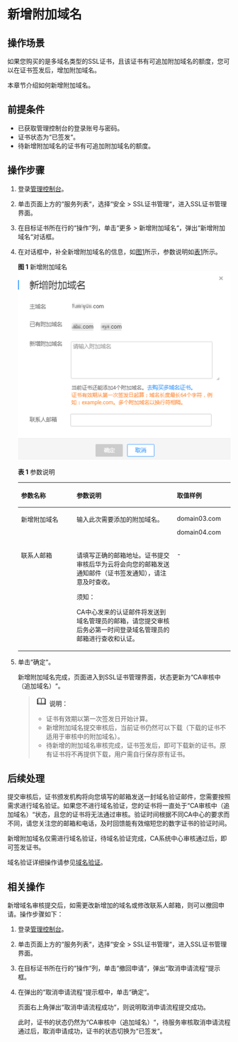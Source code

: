 # 新增附加域名<a name="ZH-CN_TOPIC_0168543992"></a>

## 操作场景<a name="section560612115813"></a>

如果您购买的是多域名类型的SSL证书，且该证书有可追加附加域名的额度，您可以在证书签发后，增加附加域名。

本章节介绍如何新增附加域名。

## 前提条件<a name="section371442645819"></a>

-   已获取管理控制台的登录账号与密码。
-   证书状态为“已签发“。
-   待新增附加域名的证书有可追加附加域名的额度。

## 操作步骤<a name="section712219331586"></a>

1.  登录[管理控制台](https://console.huaweicloud.com/)。
2.  单击页面上方的“服务列表“，选择“安全  \>  SSL证书管理“，进入SSL证书管理界面。
3.  在目标证书所在行的“操作“列，单击“更多 \> 新增附加域名“，弹出“新增附加域名“对话框。
4.  在对话框中，补全新增附加域名的信息，如[图1](#fig1964114481101)所示，参数说明如[表1](#table4528632171819)所示。

    **图 1**  新增附加域名<a name="fig1964114481101"></a>  
    ![](figures/新增附加域名.png "新增附加域名")

    **表 1**  参数说明

    <a name="table4528632171819"></a>
    <table><thead align="left"><tr id="row75291532171811"><th class="cellrowborder" valign="top" width="26.1%" id="mcps1.2.4.1.1"><p id="p14529143231816"><a name="p14529143231816"></a><a name="p14529143231816"></a>参数名称</p>
    </th>
    <th class="cellrowborder" valign="top" width="47.21%" id="mcps1.2.4.1.2"><p id="p2529133213184"><a name="p2529133213184"></a><a name="p2529133213184"></a>参数说明</p>
    </th>
    <th class="cellrowborder" valign="top" width="26.69%" id="mcps1.2.4.1.3"><p id="p98871247111816"><a name="p98871247111816"></a><a name="p98871247111816"></a>取值样例</p>
    </th>
    </tr>
    </thead>
    <tbody><tr id="row55291432141818"><td class="cellrowborder" valign="top" width="26.1%" headers="mcps1.2.4.1.1 "><p id="p152913216184"><a name="p152913216184"></a><a name="p152913216184"></a>新增附加域名</p>
    </td>
    <td class="cellrowborder" valign="top" width="47.21%" headers="mcps1.2.4.1.2 "><p id="p852913291816"><a name="p852913291816"></a><a name="p852913291816"></a>输入此次需要添加的附加域名。</p>
    </td>
    <td class="cellrowborder" valign="top" width="26.69%" headers="mcps1.2.4.1.3 "><p id="p138871947161811"><a name="p138871947161811"></a><a name="p138871947161811"></a>domain03.com</p>
    <p id="p87822112258"><a name="p87822112258"></a><a name="p87822112258"></a>domain04.com</p>
    </td>
    </tr>
    <tr id="row8529103213181"><td class="cellrowborder" valign="top" width="26.1%" headers="mcps1.2.4.1.1 "><p id="p95295324185"><a name="p95295324185"></a><a name="p95295324185"></a>联系人邮箱</p>
    </td>
    <td class="cellrowborder" valign="top" width="47.21%" headers="mcps1.2.4.1.2 "><p id="p63321014112213"><a name="p63321014112213"></a><a name="p63321014112213"></a>请填写正确的邮箱地址。证书提交审核后华为云将会向您的邮箱发送通知邮件（证书签发通知），请注意及时查收。</p>
    <div class="notice" id="note2328161417229"><a name="note2328161417229"></a><a name="note2328161417229"></a><span class="noticetitle"> 须知： </span><div class="noticebody"><p id="p432881419221"><a name="p432881419221"></a><a name="p432881419221"></a>CA中心发来的认证邮件将发送到域名管理员的邮箱，请您提交审核后务必第一时间登录域名管理员的邮箱进行查收和认证。</p>
    </div></div>
    </td>
    <td class="cellrowborder" valign="top" width="26.69%" headers="mcps1.2.4.1.3 "><p id="p108874473184"><a name="p108874473184"></a><a name="p108874473184"></a>-</p>
    </td>
    </tr>
    </tbody>
    </table>

5.  单击“确定“。

    新增附加域名完成，页面进入到SSL证书管理界面，状态更新为“CA审核中（追加域名）“。

    >![](public_sys-resources/icon-note.gif) **说明：**   
    >-   证书有效期以第一次签发日开始计算。  
    >-   新增附加域名提交审核后，当前证书仍然可以下载（下载的证书不适用于审核中的附加域名）。  
    >-   待新增的附加域名审核完成，证书签发后，即可下载新的证书。原有证书将不再提供下载，用户需自行保存原有证书。  


## 后续处理<a name="section83051424141115"></a>

提交审核后，证书颁发机构将向您填写的邮箱发送一封域名验证邮件，您需要按照需求进行域名验证。如果您不进行域名验证，您的证书将一直处于“CA审核中（追加域名）“状态，且您的证书将无法通过审核。验证时间根据不同CA中心的要求而不同，请您关注您的邮箱和电话，及时回馈能有效缩短您的数字证书的验证时间。

新增附加域名仅需进行域名验证，待域名验证完成，CA系统中心审核通过后，即可签发证书。

域名验证详细操作请参见[域名验证](https://support.huaweicloud.com/qs-scm/scm_07_0004.html)。

## 相关操作<a name="section19442028021"></a>

新增域名审核提交后，如需更改新增加的域名或修改联系人邮箱，则可以撤回申请。操作步骤如下：

1.  登录[管理控制台](https://console.huaweicloud.com/)。
2.  单击页面上方的“服务列表“，选择“安全  \>  SSL证书管理“，进入SSL证书管理界面。
3.  在目标证书所在行的“操作“列，单击“撤回申请“，弹出“取消申请流程“提示框。
4.  在弹出的“取消申请流程“提示框中，单击“确定“。

    页面右上角弹出“取消申请流程成功“，则说明取消申请流程提交成功。

    此时，证书的状态仍然为“CA审核中（追加域名）“，待服务审核取消申请流程通过后，取消申请成功，证书的状态切换为“已签发“。


